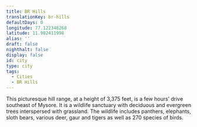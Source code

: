 ```yaml
---
title: BR Hills
translationKey: br-hills
defaultDays: 0
longitude: 77.122348268
latitude: 11.902411998
alias: ''
draft: false
nighthalt: false
display: false
id: city
type: city
tags:
  - Cities
  - BR Hills
---
```

This picturesque hill range, at a height of 3,375 feet, is a few hours’ drive southeast of Mysore. It is a wildlife sanctuary with deciduous and evergreen trees interspersed with grassland. The wildlife includes panthers, elephants, sloth bears, various deer, gaur and tigers as well as 270 species of birds.
